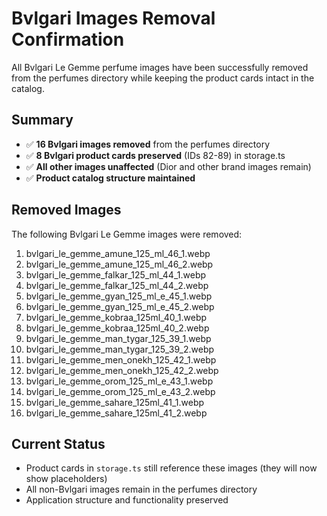 # Bvlgari Images Removal Confirmation

All Bvlgari Le Gemme perfume images have been successfully removed from the perfumes directory while keeping the product cards intact in the catalog.

## Summary

- ✅ **16 Bvlgari images removed** from the perfumes directory
- ✅ **8 Bvlgari product cards preserved** (IDs 82-89) in storage.ts
- ✅ **All other images unaffected** (Dior and other brand images remain)
- ✅ **Product catalog structure maintained**

## Removed Images

The following Bvlgari Le Gemme images were removed:

1. bvlgari_le_gemme_amune_125_ml_46_1.webp
2. bvlgari_le_gemme_amune_125_ml_46_2.webp
3. bvlgari_le_gemme_falkar_125_ml_44_1.webp
4. bvlgari_le_gemme_falkar_125_ml_44_2.webp
5. bvlgari_le_gemme_gyan_125_ml_e_45_1.webp
6. bvlgari_le_gemme_gyan_125_ml_e_45_2.webp
7. bvlgari_le_gemme_kobraa_125ml_40_1.webp
8. bvlgari_le_gemme_kobraa_125ml_40_2.webp
9. bvlgari_le_gemme_man_tygar_125_39_1.webp
10. bvlgari_le_gemme_man_tygar_125_39_2.webp
11. bvlgari_le_gemme_men_onekh_125_42_1.webp
12. bvlgari_le_gemme_men_onekh_125_42_2.webp
13. bvlgari_le_gemme_orom_125_ml_e_43_1.webp
14. bvlgari_le_gemme_orom_125_ml_e_43_2.webp
15. bvlgari_le_gemme_sahare_125ml_41_1.webp
16. bvlgari_le_gemme_sahare_125ml_41_2.webp

## Current Status

- Product cards in `storage.ts` still reference these images (they will now show placeholders)
- All non-Bvlgari images remain in the perfumes directory
- Application structure and functionality preserved